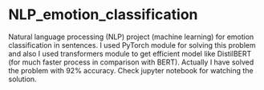 # NLP_emotion_classification
Natural language processing (NLP) project (machine learning) for emotion classification in sentences. I used PyTorch module for solving this problem and also I used transformers module to get efficient model like DistilBERT (for much faster process in comparison with BERT). Actually I have solved the problem with 92% accuracy. Check jupyter notebook for watching the solution.
